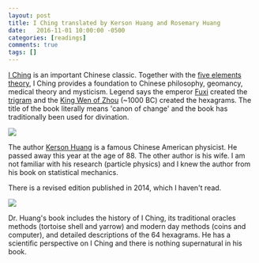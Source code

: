 ```yaml
---
layout: post
title: I Ching translated by Kerson Huang and Rosemary Huang
date:   2016-11-01 10:00:00 -0500
categories: [readings]
comments: true
tags: []
---
```

[I Ching](https://en.wikipedia.org/wiki/I_Ching) is an important Chinese classic. 
Together with the [five elements theory](https://en.wikipedia.org/wiki/Wu_Xing), I Ching provides a foundation to Chinese philosophy, geomancy, 
medical theory and mysticism.
Legend says the emperor [Fuxi](https://en.wikipedia.org/wiki/Fuxi) created
the [trigram](https://en.wikipedia.org/wiki/Bagua) and the [King Wen of Zhou](https://en.wikipedia.org/wiki/King_Wen_of_Zhou) (~1000 BC) created the hexagrams.
The title of the book literally means 'canon of change' and the book has 
traditionally been used for divination.


<a target="_blank"  href="https://www.amazon.com/gp/product/0894803190/ref=as_li_tl?ie=UTF8&camp=1789&creative=9325&creativeASIN=0894803190&linkCode=as2&tag=nosarthur2016-20&linkId=3b31c99da9fafdcfb5502c180b3a11fe" target="_blank"><img border="0" src="//ws-na.amazon-adsystem.com/widgets/q?_encoding=UTF8&MarketPlace=US&ASIN=0894803190&ServiceVersion=20070822&ID=AsinImage&WS=1&Format=_SL250_&tag=nosarthur2016-20" ></a><img src="//ir-na.amazon-adsystem.com/e/ir?t=nosarthur2016-20&l=am2&o=1&a=0894803190" width="1" height="1" border="0" alt="" style="border:none !important; margin:0px !important;" />

The author [Kerson Huang](https://en.wikipedia.org/wiki/Kerson_Huang) is a 
famous Chinese American physicist.
He passed away this year at the age of 88.
The other author is his wife.
I am not familiar with his research (particle physics) and I knew the author
from his book on statistical mechanics.

There is a revised edition published in 2014, which I haven't read. 

<a target="_blank"  href="https://www.amazon.com/gp/product/9814522600/ref=as_li_tl?ie=UTF8&camp=1789&creative=9325&creativeASIN=9814522600&linkCode=as2&tag=nosarthur2016-20&linkId=ca0fb40f13e1d01a5371b543c8908a7c" target='_blank'><img border="0" src="//ws-na.amazon-adsystem.com/widgets/q?_encoding=UTF8&MarketPlace=US&ASIN=9814522600&ServiceVersion=20070822&ID=AsinImage&WS=1&Format=_SL250_&tag=nosarthur2016-20" ></a><img src="//ir-na.amazon-adsystem.com/e/ir?t=nosarthur2016-20&l=am2&o=1&a=9814522600" width="1" height="1" border="0" alt="" style="border:none !important; margin:0px !important;" />

Dr. Huang's book includes the history of I Ching, its traditional oracles
methods (tortoise shell and yarrow) and modern day methods (coins and computer),
and detailed descriptions of the 64 hexagrams. He has a scientific 
perspective on I Ching and there is nothing supernatural in his book.

